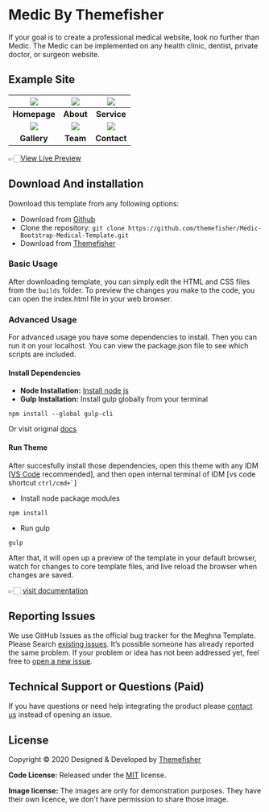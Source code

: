 # Medic By Themefisher
If your goal is to create a professional medical website, look no further than Medic. The Medic can be implemented on any health clinic, dentist, private doctor, or surgeon website.


<!-- demo -->
## Example Site
| [![](screenshots/homepage.png)](https://demo.themefisher.com/medic/index.html) | [![](screenshots/about.png)](https://demo.themefisher.com/medic/about.html) | [![](screenshots/service.png)](https://demo.themefisher.com/medic/service.html) |
|:---:|:---:|:---:|
| **Homepage**  | **About**  | **Service**  |
| [![](screenshots/gallery.png)](https://demo.themefisher.com/medic/gallery.html) | [![](screenshots/team.png)](https://demo.themefisher.com/medic/team.html) | [![](screenshots/contact.png)](https://demo.themefisher.com/medic/contact.html) |
| **Gallery** | **Team** | **Contact** |

👉🏻[View Live Preview](https://demo.themefisher.com/medic/)


<!-- download -->
## Download And installation
Download this template from any following options:

* Download from [Github](https://github.com/themefisher/Medic-Bootstrap-Medical-Template/archive/master.zip)
* Clone the repository: `git clone https://github.com/themefisher/Medic-Bootstrap-Medical-Template.git`
* Download from [Themefisher](https://themefisher.com/products/medic-medical-template/)


<!-- installation -->
### Basic Usage
After downloading template, you can simply edit the HTML and CSS files from the `builds` folder. To preview the changes you make to the code, you can open the index.html file in your web browser.

### Advanced Usage
For advanced usage you have some dependencies to install. Then you can run it on your localhost. You can view the package.json file to see which scripts are included.

#### Install Dependencies
* **Node Installation:** [Install node js](https://nodejs.org/en/download/)
* **Gulp Installation:** Install gulp globally from your terminal 
```
npm install --global gulp-cli
```
Or visit original [docs](https://gulpjs.com/docs/en/getting-started/quick-start)

#### Run Theme
After succesfully install those dependencies, open this theme with any IDM [[VS Code](https://code.visualstudio.com/) recommended], and then open internal terminal of IDM [vs code shortcut <code>ctrl/cmd+\`</code>]

* Install node package modules
```
npm install
```
* Run gulp
```
gulp
```
After that, it will open up a preview of the template in your default browser, watch for changes to core template files, and live reload the browser when changes are saved.

👉🏻 [visit documentation](https://docs.themefisher.com/medic/)


<!-- reporting issue -->
## Reporting Issues
We use GitHub Issues as the official bug tracker for the Meghna Template. Please Search [existing issues](https://github.com/themefisher/Medic-Bootstrap-Medical-Template/issues). It’s possible someone has already reported the same problem.
If your problem or idea has not been addressed yet, feel free to [open a new issue](https://github.com/themefisher/Medic-Bootstrap-Medical-Template/issues).

<!-- support -->
## Technical Support or Questions (Paid)
If you have questions or need help integrating the product please [contact us](mailto:mehedi@themefisher.com) instead of opening an issue.

<!-- licence -->
## License
Copyright &copy; 2020 Designed & Developed by [Themefisher](https://themefisher.com)

**Code License:** Released under the [MIT](https://github.com/themefisher/Medic-Bootstrap-Medical-Template/blob/master/LICENSE) license.

**Image license:** The images are only for demonstration purposes. They have their own licence, we don't have permission to share those image.